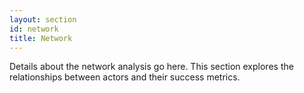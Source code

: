 ```yaml
---
layout: section
id: network
title: Network
---
```


Details about the network analysis go here. This section explores the relationships between actors and their success metrics.
